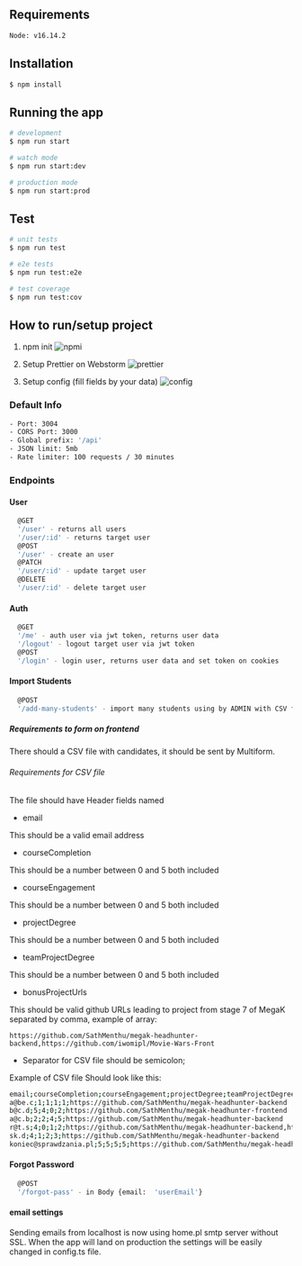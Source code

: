 ## Requirements
```bash
Node: v16.14.2
```

## Installation

```bash
$ npm install
```

## Running the app

```bash
# development
$ npm run start

# watch mode
$ npm run start:dev

# production mode
$ npm run start:prod
```

## Test

```bash
# unit tests
$ npm run test

# e2e tests
$ npm run test:e2e

# test coverage
$ npm run test:cov
```

## How to run/setup project

1. npm init
![npmi](https://user-images.githubusercontent.com/33133742/180031762-6a48a650-58aa-413b-98c3-55e07feb3fea.gif)

2. Setup Prettier on Webstorm
![prettier](https://user-images.githubusercontent.com/33133742/180031847-a8e53ed2-fe53-4eae-b65c-74138868eb5e.gif)

3. Setup config (fill fields by your data)
![config](https://user-images.githubusercontent.com/33133742/180031922-f536f263-703c-4faa-8d30-533bde2463fe.gif)

### Default Info
 
 
```bash
- Port: 3004
- CORS Port: 3000
- Global prefix: '/api'
- JSON limit: 5mb
- Rate limiter: 100 requests / 30 minutes
```



### Endpoints

#### User
```bash
  @GET
  '/user' - returns all users
  '/user/:id' - returns target user
  @POST
  '/user' - create an user
  @PATCH
  '/user/:id' - update target user
  @DELETE
  '/user/:id' - delete target user
```
#### Auth
```bash
  @GET
  '/me' - auth user via jwt token, returns user data
  '/logout' - logout target user via jwt token
  @POST
  '/login' - login user, returns user data and set token on cookies
```


#### Import Students
```bash
  @POST
  '/add-many-students' - import many students using by ADMIN with CSV file
```

##### Requirements to form on frontend
There should a CSV file with candidates, it should be sent by Multiform.  

###### Requirements for CSV file
The file should have Header fields named 
- email

This should be a valid email address
- courseCompletion

This should be a number between 0 and 5 both included
- courseEngagement

This should be a number between 0 and 5 both included
- projectDegree

This should be a number between 0 and 5 both included
- teamProjectDegree

This should be a number between 0 and 5 both included
- bonusProjectUrls

This should be valid github URLs leading to project from stage 7 of MegaK separated by comma, example of array: 

```https://github.com/SathMenthu/megak-headhunter-backend,https://github.com/iwomipl/Movie-Wars-Front```

- Separator for CSV file should be semicolon;

Example of CSV file Should look like this:
```bash
email;courseCompletion;courseEngagement;projectDegree;teamProjectDegree;bonusProjectUrls
a@be.c;1;1;1;1;https://github.com/SathMenthu/megak-headhunter-backend
b@c.d;5;4;0;2;https://github.com/SathMenthu/megak-headhunter-frontend
a@c.b;2;2;4;5;https://github.com/SathMenthu/megak-headhunter-backend
r@t.s;4;0;1;2;https://github.com/SathMenthu/megak-headhunter-backend,https://github.com/iwomipl/Movie-Wars-Front
sk.d;4;1;2;3;https://github.com/SathMenthu/megak-headhunter-backend
koniec@sprawdzania.pl;5;5;5;5;https://github.com/SathMenthu/megak-headhunter-backend,https://github.com/iwomipl/Movie-Wars-Front
```

#### Forgot Password
```bash
  @POST
  '/forgot-pass' - in Body {email:  'userEmail'}
```

#### email settings
Sending emails from localhost is now using home.pl smtp server without SSL. When the app will land on production the settings will be easily changed in config.ts file.  

